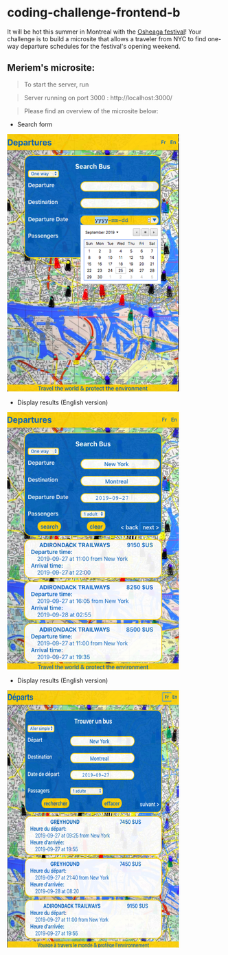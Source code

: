# coding-challenge-frontend-b

It will be hot this summer in Montreal with the [Osheaga festival](http://www.osheaga.com/)! 
Your challenge is to build a microsite that allows a traveler from NYC to find one-way departure schedules for the festival's opening weekend.

## Meriem's microsite:

> To start the server, run <npm start>
    
> Server running on port 3000 : http://localhost:3000/

> Please find an overview of the microsite below:
    
- Search form
<img src="./images/code-challenge-search-form.png" height="600px" width="400px">

- Display results (English version)
<img src="./images/code-challenge-display-results-en.png" height="600px" width="400px">

- Display results (English version)
<img src="./images/code-challenge-display-results-fr.png" height="600px" width="400px">

